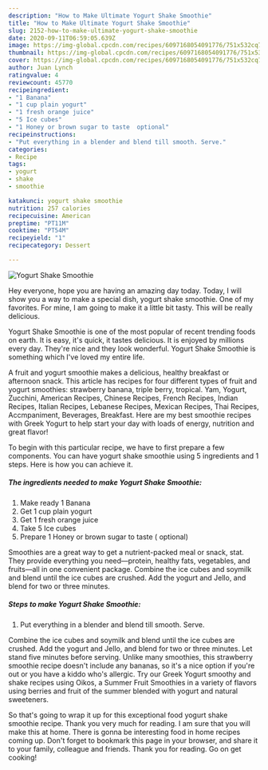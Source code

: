 ```yaml
---
description: "How to Make Ultimate Yogurt Shake Smoothie"
title: "How to Make Ultimate Yogurt Shake Smoothie"
slug: 2152-how-to-make-ultimate-yogurt-shake-smoothie
date: 2020-09-11T06:59:05.639Z
image: https://img-global.cpcdn.com/recipes/6097168054091776/751x532cq70/yogurt-shake-smoothie-recipe-main-photo.jpg
thumbnail: https://img-global.cpcdn.com/recipes/6097168054091776/751x532cq70/yogurt-shake-smoothie-recipe-main-photo.jpg
cover: https://img-global.cpcdn.com/recipes/6097168054091776/751x532cq70/yogurt-shake-smoothie-recipe-main-photo.jpg
author: Juan Lynch
ratingvalue: 4
reviewcount: 45770
recipeingredient:
- "1 Banana"
- "1 cup plain yogurt"
- "1 fresh orange juice"
- "5 Ice cubes"
- "1 Honey or brown sugar to taste  optional"
recipeinstructions:
- "Put everything in a blender and blend till smooth. Serve."
categories:
- Recipe
tags:
- yogurt
- shake
- smoothie

katakunci: yogurt shake smoothie 
nutrition: 257 calories
recipecuisine: American
preptime: "PT11M"
cooktime: "PT54M"
recipeyield: "1"
recipecategory: Dessert

---
```



![Yogurt Shake Smoothie](https://img-global.cpcdn.com/recipes/6097168054091776/751x532cq70/yogurt-shake-smoothie-recipe-main-photo.jpg)

Hey everyone, hope you are having an amazing day today. Today, I will show you a way to make a special dish, yogurt shake smoothie. One of my favorites. For mine, I am going to make it a little bit tasty. This will be really delicious.

Yogurt Shake Smoothie is one of the most popular of recent trending foods on earth. It is easy, it's quick, it tastes delicious. It is enjoyed by millions every day. They're nice and they look wonderful. Yogurt Shake Smoothie is something which I've loved my entire life.

A fruit and yogurt smoothie makes a delicious, healthy breakfast or afternoon snack. This article has recipes for four different types of fruit and yogurt smoothies: strawberry banana, triple berry, tropical. Yam, Yogurt, Zucchini, American Recipes, Chinese Recipes, French Recipes, Indian Recipes, Italian Recipes, Lebanese Recipes, Mexican Recipes, Thai Recipes, Accmpaniment, Beverages, Breakfast. Here are my best smoothie recipes with Greek Yogurt to help start your day with loads of energy, nutrition and great flavor!


To begin with this particular recipe, we have to first prepare a few components. You can have yogurt shake smoothie using 5 ingredients and 1 steps. Here is how you can achieve it.

<!--inarticleads1-->

##### The ingredients needed to make Yogurt Shake Smoothie:

1. Make ready 1 Banana
1. Get 1 cup plain yogurt
1. Get 1 fresh orange juice
1. Take 5 Ice cubes
1. Prepare 1 Honey or brown sugar to taste ( optional)


Smoothies are a great way to get a nutrient-packed meal or snack, stat. They provide everything you need—protein, healthy fats, vegetables, and fruits—all in one convenient package. Combine the ice cubes and soymilk and blend until the ice cubes are crushed. Add the yogurt and Jello, and blend for two or three minutes. 

<!--inarticleads2-->

##### Steps to make Yogurt Shake Smoothie:

1. Put everything in a blender and blend till smooth. Serve.


Combine the ice cubes and soymilk and blend until the ice cubes are crushed. Add the yogurt and Jello, and blend for two or three minutes. Let stand five minutes before serving. Unlike many smoothies, this strawberry smoothie recipe doesn&#39;t include any bananas, so it&#39;s a nice option if you&#39;re out or you have a kiddo who&#39;s allergic. Try our Greek Yogurt smoothy and shake recipes using Oikos, a Summer Fruit Smoothies in a variety of flavors using berries and fruit of the summer blended with yogurt and natural sweeteners. 

So that's going to wrap it up for this exceptional food yogurt shake smoothie recipe. Thank you very much for reading. I am sure that you will make this at home. There is gonna be interesting food in home recipes coming up. Don't forget to bookmark this page in your browser, and share it to your family, colleague and friends. Thank you for reading. Go on get cooking!
